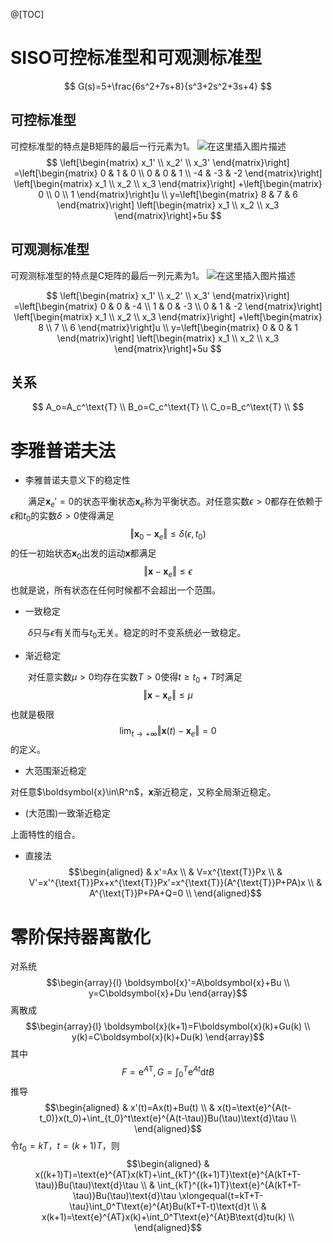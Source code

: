 ﻿@[TOC]
# SISO可控标准型和可观测标准型
$$
G(s)=5+\frac{6s^2+7s+8}{s^3+2s^2+3s+4}
$$
## 可控标准型
可控标准型的特点是B矩阵的最后一行元素为1。
![在这里插入图片描述](https://img-blog.csdnimg.cn/7ec4906016b446e38bd200885c4618ae.png?x-oss-process=image/watermark,type_d3F5LXplbmhlaQ,shadow_50,text_Q1NETiBA5om-5LiN5Yiw5pyN5Yqh5ZmoMTcwMw==,size_13,color_FFFFFF,t_70,g_se,x_16#pic_center)
$$
\left[\begin{matrix}
x_1' \\ x_2' \\ x_3'
\end{matrix}\right]
=\left[\begin{matrix}
0 & 1 & 0 \\
0 & 0 & 1 \\
-4 & -3 & -2
\end{matrix}\right]
\left[\begin{matrix}
x_1 \\ x_2 \\ x_3
\end{matrix}\right]
+\left[\begin{matrix}
0 \\ 0 \\ 1
\end{matrix}\right]u \\
y=\left[\begin{matrix}
8 & 7 & 6
\end{matrix}\right]
\left[\begin{matrix}
x_1 \\ x_2 \\ x_3
\end{matrix}\right]+5u
$$
## 可观测标准型
可观测标准型的特点是C矩阵的最后一列元素为1。
![在这里插入图片描述](https://img-blog.csdnimg.cn/7eecda4ca2a34a828d792124171fad37.png?x-oss-process=image/watermark,type_d3F5LXplbmhlaQ,shadow_50,text_Q1NETiBA5om-5LiN5Yiw5pyN5Yqh5ZmoMTcwMw==,size_17,color_FFFFFF,t_70,g_se,x_16#pic_center)

$$
\left[\begin{matrix}
x_1' \\ x_2' \\ x_3'
\end{matrix}\right]
=\left[\begin{matrix}
0 & 0 & -4 \\
1 & 0 & -3 \\
0 & 1 & -2
\end{matrix}\right]
\left[\begin{matrix}
x_1 \\ x_2 \\ x_3
\end{matrix}\right]
+\left[\begin{matrix}
8 \\ 7 \\ 6
\end{matrix}\right]u \\
y=\left[\begin{matrix}
0 & 0 & 1
\end{matrix}\right]
\left[\begin{matrix}
x_1 \\ x_2 \\ x_3
\end{matrix}\right]+5u
$$
## 关系
$$
A_o=A_c^\text{T} \\
B_o=C_c^\text{T} \\
C_o=B_c^\text{T} \\
$$
# 李雅普诺夫法
- 李雅普诺夫意义下的稳定性

&emsp;&emsp;满足$\boldsymbol{x}_e'=0$的状态平衡状态$\boldsymbol{x}_e$称为平衡状态。对任意实数$\epsilon>0$都存在依赖于$\epsilon$和$t_0$的实数$\delta>0$使得满足
$$\Vert \boldsymbol{x}_0-\boldsymbol{x}_e \Vert\le\delta(\epsilon,t_0)$$
的任一初始状态$\boldsymbol{x}_0$出发的运动$\boldsymbol{x}$都满足
$$\Vert \boldsymbol{x}-\boldsymbol{x}_e \Vert\le\epsilon$$
也就是说，所有状态在任何时候都不会超出一个范围。

- 一致稳定

&emsp;&emsp;$\delta$只与$\epsilon$有关而与$t_0$无关。稳定的时不变系统必一致稳定。
- 渐近稳定

&emsp;&emsp;对任意实数$\mu>0$均存在实数$T>0$使得$t\ge t_0+T$时满足
$$\Vert \boldsymbol{x}-\boldsymbol{x}_e \Vert\le\mu$$
也就是极限
$$\lim_{t\to+\infty}\Vert \boldsymbol{x}(t)-\boldsymbol{x}_e \Vert=0$$
的定义。
- 大范围渐近稳定

对任意$\boldsymbol{x}\in\R^n$，$\boldsymbol{x}$渐近稳定，又称全局渐近稳定。
- (大范围)一致渐近稳定

上面特性的组合。
- 直接法
$$\begin{aligned}
& x'=Ax \\
& V=x^{\text{T}}Px \\
& V'=x'^{\text{T}}Px+x^{\text{T}}Px'=x^{\text{T}}(A^{\text{T}}P+PA)x \\
& A^{\text{T}}P+PA+Q=0 \\
\end{aligned}$$
# 零阶保持器离散化
对系统
$$\begin{array}{l}
    \boldsymbol{x}'=A\boldsymbol{x}+Bu \\
    y=C\boldsymbol{x}+Du
\end{array}$$
离散成
$$\begin{array}{l}
    \boldsymbol{x}(k+1)=F\boldsymbol{x}(k)+Gu(k) \\
    y(k)=C\boldsymbol{x}(k)+Du(k)
\end{array}$$
其中
$$F=\text{e}^{A\text{T}},G=\int_0^T\text{e}^{At}\text{d}tB$$
推导
$$\begin{aligned}
& x'(t)=Ax(t)+Bu(t) \\
& x(t)=\text{e}^{A(t-t_0)}x(t_0)+\int_{t_0}^t\text{e}^{A(t-\tau)}Bu(\tau)\text{d}\tau \\
\end{aligned}$$
令$t_0=kT$，$t=(k+1)T$，则
$$\begin{aligned}
& x((k+1)T)=\text{e}^{AT}x(kT)+\int_{kT}^{(k+1)T}\text{e}^{A(kT+T-\tau)}Bu(\tau)\text{d}\tau \\
& \int_{kT}^{(k+1)T}\text{e}^{A(kT+T-\tau)}Bu(\tau)\text{d}\tau
\xlongequal{t=kT+T-\tau}\int_0^T\text{e}^{At}Bu(kT+T-t)\text{d}t \\
& x(k+1)=\text{e}^{AT}x(k)+\int_0^T\text{e}^{At}B\text{d}tu(k) \\
\end{aligned}$$
